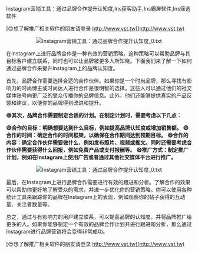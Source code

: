 Instagram营销工具：通过品牌合作提升认知度,Ins获客助手,Ins霸屏软件,Ins筛选软件

[😍想了解推广相关软件的朋友请登录 http://www.vst.tw](http://www.vst.tw)

 <center><img src="https://vst.tw/MP4/tuiguang/png/5.png" alt="Instagram营销工具：通过品牌合作提升认知度_0.txt"></center>

在Instagram上进行品牌合作是一种有效的营销策略，这种策略可以帮助品牌与其目标客户建立联系，同时也可以让品牌被更多人所知晓。下面我们来了解一下如何通过品牌合作来提升Instagram上的品牌认知度。

首先，品牌合作需要选择合适的合作伙伴。如果你是一个时尚品牌，那么寻找有影响力的时尚博主或时尚达人进行合作是很明智的选择。这些人可以通过他们的社交媒体账号向更广泛的受众传播你的品牌信息。此外，他们还能够提供真实的产品反馈和建议，以便你的品牌得到改进和提升。

**😄其次，品牌合作需要制定合适的计划。在制定计划时，需要考虑以下几点：**

**😄合作的目标：明确想要达到什么目标，例如提高品牌认知度或增加销售额。**
**😄合作的时间：确定合作的时间框架，以确保在合作期间达到预期目标。**
**😄合作的内容：确定合作伙伴需要做什么，例如发布照片、视频或推文。同时还需要考虑合作伙伴需要获得什么回报，例如免费产品或支付报酬等。**
**😄推广方式：制定推广计划，例如在Instagram上使用广告或者通过其他社交媒体平台进行推广。**

 <center><img src="https://vst.tw/MP4/tuiguang/png/8.png" alt="Instagram营销工具：通过品牌合作提升认知度_0.txt"></center>

最后，在Instagram上进行品牌合作需要进行有效的跟进和分析。了解合作的效果可以帮助你更好地了解受众的需求，并进一步优化你的营销策略。你可以使用各种统计工具来跟踪你的品牌在Instagram上的表现，例如观察你的帖子获得的互动量、关注者数量等。

总之，通过与有影响力的用户建立联系，可以提高品牌的认知度，并将品牌推广给更多的人。如果你能够制定一个有效的品牌合作计划并进行跟进和分析，那么通过Instagram进行品牌营销将会变得非常成功。

[😍想了解推广相关软件的朋友请登录 http://www.vst.tw](http://www.vst.tw)



